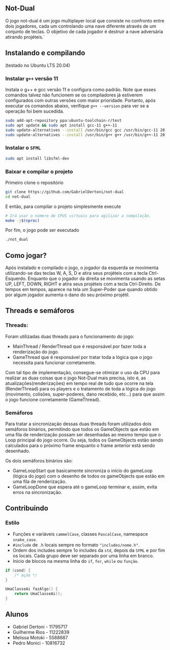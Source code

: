 ## Not-Dual

O jogo not-dual é um jogo multiplayer local que consiste no confronto entre dois
jogadores, cada um controlando uma nave diferente através de um conjunto de teclas.
O objetivo de cada jogador é destruir a nave adversária atirando projéteis.´

## Instalando e compilando

(testado no Ubuntu LTS 20.04)

### Instalar `g++` versão 11

Instala o g++ e gcc versão 11 e configura como padrão. Note que esses comandos
talvez não funcionem se os compiladores já estiverem configurados com outras
versões com maior prioridade. Portanto, após executar os comandos abaixo,
verifique `g++ --version` para ver se a operação foi bem sucedida.

```sh
sudo add-apt-repository ppa:ubuntu-toolchain-r/test
sudo apt update && sudo apt install gcc-11 g++-11
sudo update-alternatives --install /usr/bin/gcc gcc /usr/bin/gcc-11 20
sudo update-alternatives --install /usr/bin/g++ g++ /usr/bin/g++-11 20
```

### Instalar o `SFML`

```sh
sudo apt install libsfml-dev
```

### Baixar e compilar o projeto

Primeiro clone o repositório

```sh
git clone https://github.com/GabrielDertoni/not-dual
cd not-dual
```

E então, para compilar o projeto simplesmente execute

```sh
# Irá usar o número de CPUS virtuais para agilizar a compilação.
make -j$(nproc)
```

Por fim, o jogo pode ser executado

```sh
./not_dual
```

## Como jogar?

Após instalado e compilado o jogo, o jogador da esquerda se movimenta utilizando-se
das teclas W, A, S, D e atira seus projéteis com a tecla Ctrl-Esquerdo. Enquanto que
o jogador da direita se movimenta usando as setas UP, LEFT, DOWN, RIGHT e atira seus
projéteis com a tecla Ctrl-Direito. De tempos em tempos, aparece na tela um Super-Poder
que quando obtido por algum jogador aumenta o dano do seu próximo projétil.

## Threads e semáforos

### Threads:

Foram utilizadas duas threads para o funcionamento do jogo:
- MainThread / RenderThread que é responsável por fazer toda a renderização do jogo.
- GameThread que é responsável por tratar toda a lógica que o jogo necessita para funcionar corretamente.

Com tal tipo de implementação, consegue-se otimizar o uso da CPU para realizar as duas coisas
que o jogo Not-Dual mais precisa, isto é, as atualizações(renderizações) em tempo real de tudo que ocorre na tela (RenderThread)
para os players e o tratamento de toda a lógica do jogo (movimento, colisões, super-poderes, dano recebido, etc...)
para que assim o jogo funcione corretamente (GameThread).

### Semáforos

Para tratar a sincronização dessas duas threads foram utilizados dois semáforos binários, permitindo que todos os GameObjects que estão em uma fila de renderização possam ser desenhadas ao mesmo tempo que o Loop principal do jogo ocorre. Ou seja, todos os GameObjects estão sendo calculados para o próximo frame enquanto o frame anterior está sendo desenhado.

Os dois semáforos binários são:
- GameLoopStart que basicamente sincroniza o início do gameLoop (lógica do jogo) com o desenho de todos os gameObjects que estão em uma fila de renderização.
- GameLoopDone que espera até o gameLoop terminar e, assim, evita erros na sincronização.

## Contribuindo

### Estilo

- Funções e variáveis `cammelCase`, classes `PascalCase`, namespace `snake_case`.
- `#include` de `.h` locais sempre no formato `"includes/nome.h"`.
- Ordem dos includes sempre 1o includes da `std`, depois da `SFML` e por fim os
    locais. Cada grupo deve ser separado por uma linha em branco.
- Inicio de blocos na mesma linha do `if`, `for`, `while` ou `função`.

```c++
if (cond) {
    /* ação */
}

UmaClasseAi fazAlgo() {
    return UmaClasseAi();
}
```

## Alunos
- Gabriel Dertoni - 11795717
- Guilherme Rios - 11222839
- Melissa Motoki - 5588687
- Pedro Monici - 10816732

